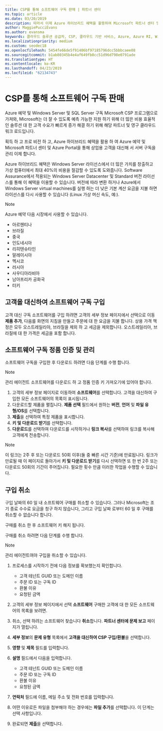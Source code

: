 ```yaml
---
title: CSP를 통해 소프트웨어 구독 판매 | 파트너 센터
ms.topic: article
ms.date: 03/20/2019
description: 따라서 이제 Azure 하이브리드 혜택을 활용하여 Microsoft 파트너 센터 및 Azure Portal을 통해 상업 고객을 대신하여 Azure Reserved Instances 및 서버 구독을 획득, 프로비전 및 관리할 수 있게 되었습니다.
author: MaggiePucciEvans
ms.author: evansma
keywords: 클라우드 솔루션 공급자, CSP, 클라우드 기반 서비스, Azure, Azure RI, Windows Server, SQL Server, 소프트웨어 구독
ms.localizationpriority: medium
ms.custom: seodec18
ms.openlocfilehash: 5454fe66de5f91406bf97185796dcc5bbbcaee08
ms.sourcegitcommit: b1ab80345b4e4af649fb8cc51d96d798e0791ade
ms.translationtype: HT
ms.contentlocale: ko-KR
ms.lasthandoff: 04/23/2019
ms.locfileid: "62134743"
---
```

# <a name="sell-software-subscriptions-through-csp"></a>CSP를 통해 소프트웨어 구독 판매

Azure 예약 및 Windows Server 및 SQL Server 구독 Microsoft CSP 프로그램으로 가져와, Microsoft는 더 잘 수 있도록 예측 가능한 지원 하기 위해 더 많은 비용 효율적인 솔루션 대 한 고객 수요가 빠르게 증가 해결 하기 위해 해당 파트너 및 영구 클라우드 워크 로드입니다. 

획득 하 고 프로 비전 하 고, Azure 하이브리드 혜택을 활용 하 여 Azure 예약 및 Microsoft 파트너 센터 및 Azure Portal을 통해 상업용 고객을 대신해 서 서버 구독을 관리 이제 합니다. 

Azure 하이브리드 혜택은 Windows Server 라이선스에서 더 많은 가치를 창출하고 가상 컴퓨터에서 최대 40%의 비용을 절감할 수 있도록 도와줍니다. Software Assurance에서 적용되는 Windows Server Datacenter 및 Standard 버전 라이선스를 통해 이 혜택을 이용할 수 있습니다. 버전에 따라 변환 하거나 Azure에서 Windows Server virtual machines를 실행 하는 더 낮은 기본 계산 요금을 지불 하면 라이선스를 다시 사용할 수 있습니다 (Linux 가상 머신 속도, 예:).

> [!NOTE]  
> Azure 예약 다음 시장에서 사용할 수 있습니다.  
> * 아르헨티나
> * 브라질
> * 중국
> * 인도네시아
> * 리히텐슈타인
> * 말레이시아
> * 멕시코
> * 러시아
> * 사우디아라비아
> * 남아프리카 공화국
> * 터키

<!--March 20, 2019 - this list of countries was correct as of today. Maggie last updated the list according to FAREAST\v-pubobb in bug 20907186.
-->

## <a name="buy-software-subscriptions-on-behalf-of-customers"></a>고객을 대신하여 소프트웨어 구독 구입

고객 대신 구독 소프트웨어를 구입 하려면 고객의 세부 정보 페이지에서 선택으로 이동 **제품 추가**, 다음를 화면의 지침을 만들고 주문에 대 한 요금을 지불 합니다. 상용 가격 책정은 모두 오스트레일리아, 브라질을 제외 하 고 세금을 제외합니다. 오스트레일리아, 브라질에 대 한 가격은 세금을 포함 합니다.

## <a name="activate-and-manage-software-subscriptions"></a>소프트웨어 구독 정품 인증 및 관리

소프트웨어 구독을 구입한 후 다운로드 하려면 다음 단계를 수행 합니다.

>[!NOTE]
>관리 에이전트 소프트웨어를 다운로드 하 고 정품 인증 키 가져오기에 있어야 합니다.

1. 고객의 세부 정보 페이지로 이동하여 **소프트웨어**를 선택합니다. 고객을 대신하여 구입한 모든 소프트웨어의 목록이 표시됩니다. 
2.  다운로드할 제품을 펼칩니다. **제품 선택** 필드에서 원하는 **버전**, **언어** 및 **파일 유형/OS**를 선택합니다. 
3.  **제출**을 선택하여 특정 제품을 표시합니다. 
4.  **키 및 다운로드 받기**를 선택합니다. 
5.  **다운로드**를 선택하여 다운로드를 시작하거나 **링크 복사**를 선택하여 링크를 복사해 고객에게 전송합니다. 

>[!NOTE]
>이 링크는 2주 후 또는 다운로드 50회 이후(둘 중 빠른 시간 기준)에 만료됩니다. 링크가 만료될 때 이 페이지로 돌아가서 **키 및 다운로드 받기**를 다시 선택하면 또 한 번 2주 또는 다운로드 50회의 기간이 주어집니다. 필요한 횟수 만큼 이러한 작업을 수행할 수 있습니다. 

## <a name="cancel-a-purchase"></a>구입 취소

구입 날짜의 60 일 내 소프트웨어 구매를 취소할 수 있습니다. 그러나 Microsoft는 조기 종료 수수료 요금을 청구 하지 않습니다, 그리고 구입 날짜 로부터 60 일 후 구매를 취소할 수 없습니다 합니다.

구매를 취소 한 후 소프트웨어 키 해지 됩니다. 

구매를 취소 하려면 다음 단계를 수행 합니다.

>[!NOTE]
>관리 에이전트여야 구입을 취소할 수 있습니다. 

1.  프로세스를 시작하기 전에 다음 정보를 확보했는지 확인합니다.
    -   고객 테넌트 GUID 또는 도메인 이름
    -   주문 ID 또는 구독 ID
    -   환불 이유
    -   요청된 금액

2.  고객의 세부 정보 페이지에서 선택 **소프트웨어** 구매한 고객에 대 한 모든 소프트웨어의 목록을 보려면. 

3.  취소, 선택 하려는 소프트웨어 찾습니다 **취소**합니다. **파트너 센터에 문제 보고** 페이지가 열립니다. 

4.  **세부 정보**의 **문제 유형** 목록에서 **고객을 대신하여 CSP 구입/환불**을 선택합니다.

5.  **영향** 및 **제목** 필드를 입력합니다. 

6.  **설명** 필드에서 다음을 입력합니다. 
    -   고객 테넌트 GUID 또는 도메인 이름
    -   주문 ID 또는 구독 ID
    -   환불 이유
    -   요청된 금액

7.  **연락처** 필드에 이름, 메일 주소 및 전화 번호를 입력합니다. 

8.  어떤 이유로든 파일을 첨부해야 하는 경우에는 **파일 추가**를 선택합니다. 이 단계는 선택 사항입니다. 

9.  완료되면 **제출**을 선택합니다.
